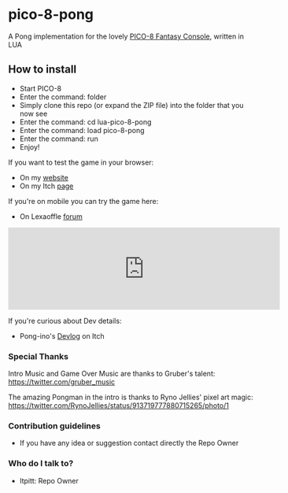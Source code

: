 # pico-8-pong
A Pong implementation for the lovely [PICO-8 Fantasy Console](http://www.lexaloffle.com/pico-8.php "PICO-8 Fantasy Console"), written in LUA

## How to install
* Start PICO-8
* Enter the command: folder
* Simply clone this repo (or expand the ZIP file) into the folder that you now see
* Enter the command: cd lua-pico-8-pong
* Enter the command: load pico-8-pong
* Enter the command: run
* Enjoy!

If you want to test the game in your browser:
* On my [website](http://www.davidenastri.it/pong "Davide Nastri - Personal website")
* On my Itch [page](https://ltpitt.itch.io/pong-ino "Pong-ino Itch page")

If you're on mobile you can try the game here:
* On Lexaoffle [forum](https://www.lexaloffle.com/bbs/?tid=29815 "Pong-ino Lexaoffle Forum page")

<iframe frameborder="0" src="https://itch.io/embed/167383" width="552" height="167"><a href="https://ltpitt.itch.io/pong-ino">Pong-ino by ltpitt</a></iframe>

If you're curious about Dev details:
* Pong-ino's [Devlog](https://ltpitt.itch.io/pong-ino/devlog/7327/yey-i-finished-my-1st-game "Pong-ino Itch Devlog") on Itch

### Special Thanks ###

Intro Music and Game Over Music are thanks to Gruber's talent:
https://twitter.com/gruber_music

The amazing Pongman in the intro is thanks to Ryno Jellies' pixel art magic:
https://twitter.com/RynoJellies/status/913719777880715265/photo/1

### Contribution guidelines ###

* If you have any idea or suggestion contact directly the Repo Owner

### Who do I talk to? ###

* ltpitt: Repo Owner
